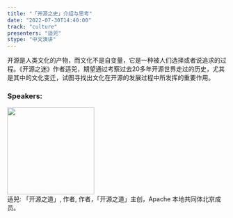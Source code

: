 ```yaml
---
title: "「开源之史」介绍与思考"
date: "2022-07-30T14:40:00"
track: "culture"
presenters: "适兕"
stype: "中文演讲"
---
```

开源是人类文化的产物，而文化不是自变量，它是一种被人们选择或者说追求的过程。《开源之迷》作者适兕，期望通过考察过去20多年开源世界走过的历史，尤其是其中的文化变迁，试图寻找出文化在开源的发展过程中所发挥的重要作用。
 ### Speakers: 
 <img src="images/speaker/1101.png" width="200" /><br>适兕: 「开源之道」, 作者, 作者，「开源之道」主创，Apache 本地共同体北京成员。

 